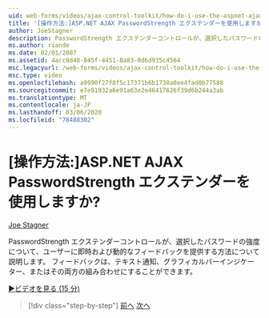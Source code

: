 ```yaml
---
uid: web-forms/videos/ajax-control-toolkit/how-do-i-use-the-aspnet-ajax-passwordstrength-extender
title: '[操作方法:]ASP.NET AJAX PasswordStrength エクステンダーを使用しますか? | Microsoft Docs'
author: JoeStagner
description: PasswordStrength エクステンダーコントロールが、選択したパスワードの強度について、ユーザーに即時および動的なフィードバックを提供する方法について説明します。 フィードバック c...
ms.author: riande
ms.date: 02/01/2007
ms.assetid: 4acc8d48-845f-4451-8a83-0d6d935c4564
msc.legacyurl: /web-forms/videos/ajax-control-toolkit/how-do-i-use-the-aspnet-ajax-passwordstrength-extender
msc.type: video
ms.openlocfilehash: a9990f27f8f5c17371b6b1738a0ee4fad0b77588
ms.sourcegitcommit: e7e91932a6e91a63e2e46417626f39d6b244a3ab
ms.translationtype: MT
ms.contentlocale: ja-JP
ms.lasthandoff: 03/06/2020
ms.locfileid: "78488302"
---
```

# <a name="how-do-i-use-the-aspnet-ajax-passwordstrength-extender"></a>[操作方法:]ASP.NET AJAX PasswordStrength エクステンダーを使用しますか?

[Joe Stagner](https://github.com/JoeStagner)

PasswordStrength エクステンダーコントロールが、選択したパスワードの強度について、ユーザーに即時および動的なフィードバックを提供する方法について説明します。 フィードバックは、テキスト通知、グラフィカルバーインジケーター、またはその両方の組み合わせにすることができます。

[&#9654;ビデオを見る (15 分)](https://channel9.msdn.com/Blogs/ASP-NET-Site-Videos/how-do-i-use-the-aspnet-ajax-passwordstrength-extender)

> [!div class="step-by-step"]
> [前へ](how-do-i-use-the-aspnet-ajax-dropshadow-extender.md)
> [次へ](how-do-i-get-started-with-the-aspnet-ajax-animation-extender-control.md)
